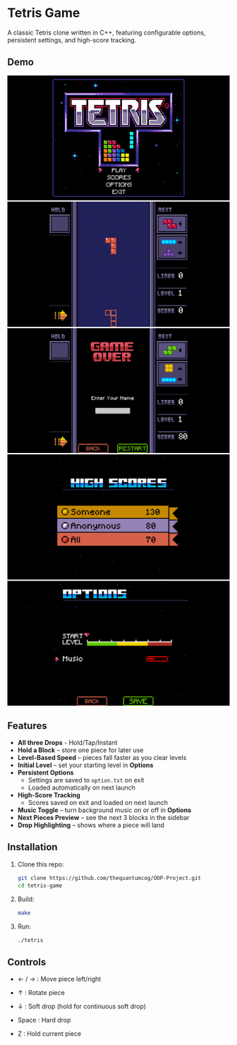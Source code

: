 # Tetris Game

A classic Tetris clone written in C++, featuring configurable options, persistent settings, and high-score tracking.

## Demo

![Menu](demo/menu.png)  
![Game](demo/game.png)  
![Game Over](demo/game_over.png)  
![Score](demo/score.png)  
![Options](demo/options.png)  

## Features

- **All three Drops** - Hold/Tap/Instant
- **Hold a Block** – store one piece for later use
- **Level-Based Speed** – pieces fall faster as you clear levels  
- **Initial Level** – set your starting level in **Options**  
- **Persistent Options**  
  - Settings are saved to `option.txt` on exit  
  - Loaded automatically on next launch  
- **High-Score Tracking**  
  - Scores saved on exit and loaded on next launch  
- **Music Toggle** – turn background music on or off in **Options**  
- **Next Pieces Preview** – see the next 3 blocks in the sidebar  
- **Drop Highlighting** – shows where a piece will land  

## Installation

1. Clone this repo:
   ```bash
   git clone https://github.com/thequantumcog/OOP-Project.git
   cd tetris-game
   ```
2. Build:
    ```bash
    make
    ```
3. Run:
    ```bash
    ./tetris
    ```
## Controls

- ← / → : Move piece left/right

- ↑ : Rotate piece

- ↓ : Soft drop (hold for continuous soft drop)

- Space : Hard drop

- Z : Hold current piece

